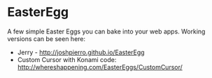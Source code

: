 EasterEgg
=========

A few simple Easter Eggs you can bake into  your web apps. Working versions can be seen here: 

- Jerry - http://joshpierro.github.io/EasterEgg
- Custom Cursor with Konami code: http://whereshappening.com/EasterEggs/CustomCursor/ 
